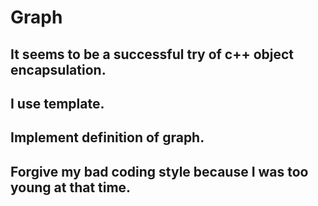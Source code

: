 # Graph

## It seems to be a successful try of c++ object encapsulation.
## I use template.
## Implement definition of graph.
## Forgive my bad coding style because I was too young at that time.
